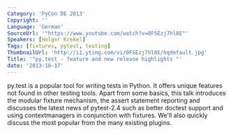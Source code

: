 ```yaml
---
Category: 'PyCon DE 2013'
Copyright: ''
Language: 'German'
SourceUrl: '"https://www.youtube.com/watch?v=0FSEzj7hl8E"'
Speakers: [Holger Krekel]
Tags: [fixtures, pytest, testing]
ThumbnailUrl: 'http://i1.ytimg.com/vi/0FSEzj7hl8E/hqdefault.jpg'
Title: '"py.test - feature and new release highlights "'
date: '2013-10-17'
---
```

py.test is a popular tool for writing tests in Python.  It offers unique features not found in other testing tools.  Apart from some basics, this talk introduces the modular fixture mechanism, the assert statement reporting and discusses the latest news of pytest-2.4 such as better doctest support and using contextmanagers in conjunction with fixtures.  We'll also quickly discuss the most popular from the many existing plugins.
